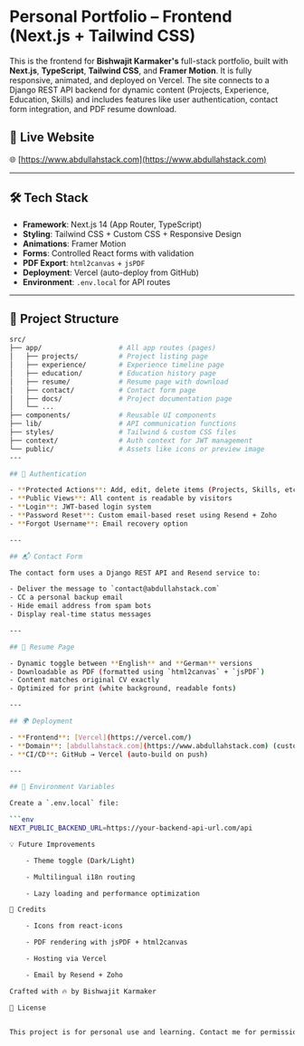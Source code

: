# Personal Portfolio – Frontend (Next.js + Tailwind CSS)

This is the frontend for **Bishwajit Karmaker's** full-stack portfolio, built with **Next.js**, **TypeScript**, **Tailwind CSS**, and **Framer Motion**. It is fully responsive, animated, and deployed on Vercel. The site connects to a Django REST API backend for dynamic content (Projects, Experience, Education, Skills) and includes features like user authentication, contact form integration, and PDF resume download.

## 🔗 Live Website

🌐 [https://www.abdullahstack.com](https://www.abdullahstack.com)

---

## 🛠 Tech Stack

- **Framework**: Next.js 14 (App Router, TypeScript)
- **Styling**: Tailwind CSS + Custom CSS + Responsive Design
- **Animations**: Framer Motion
- **Forms**: Controlled React forms with validation
- **PDF Export**: `html2canvas` + `jsPDF`
- **Deployment**: Vercel (auto-deploy from GitHub)
- **Environment**: `.env.local` for API routes

---

## 📁 Project Structure

```bash
src/
├── app/                   # All app routes (pages)
│   ├── projects/          # Project listing page
│   ├── experience/        # Experience timeline page
│   ├── education/         # Education history page
│   ├── resume/            # Resume page with download
│   ├── contact/           # Contact form page
│   ├── docs/              # Project documentation page
│   └── ...
├── components/            # Reusable UI components
├── lib/                   # API communication functions
├── styles/                # Tailwind & custom CSS files
├── context/               # Auth context for JWT management
└── public/                # Assets like icons or preview image
---

## 🔐 Authentication

- **Protected Actions**: Add, edit, delete items (Projects, Skills, etc.) are only available to the site owner
- **Public Views**: All content is readable by visitors
- **Login**: JWT-based login system
- **Password Reset**: Custom email-based reset using Resend + Zoho
- **Forgot Username**: Email recovery option

---

## 📬 Contact Form

The contact form uses a Django REST API and Resend service to:

- Deliver the message to `contact@abdullahstack.com`
- CC a personal backup email
- Hide email address from spam bots
- Display real-time status messages

---

## 📄 Resume Page

- Dynamic toggle between **English** and **German** versions
- Downloadable as PDF (formatted using `html2canvas` + `jsPDF`)
- Content matches original CV exactly
- Optimized for print (white background, readable fonts)

---

## 🌍 Deployment

- **Frontend**: [Vercel](https://vercel.com/)
- **Domain**: [abdullahstack.com](https://www.abdullahstack.com) (custom connected)
- **CI/CD**: GitHub → Vercel (auto-build on push)

---

## 🔑 Environment Variables

Create a `.env.local` file:

```env
NEXT_PUBLIC_BACKEND_URL=https://your-backend-api-url.com/api

💡 Future Improvements

    - Theme toggle (Dark/Light)

    - Multilingual i18n routing

    - Lazy loading and performance optimization

🙌 Credits

    - Icons from react-icons

    - PDF rendering with jsPDF + html2canvas

    - Hosting via Vercel

    - Email by Resend + Zoho

Crafted with 🔥 by Bishwajit Karmaker

📃 License


This project is for personal use and learning. Contact me for permission to reuse.